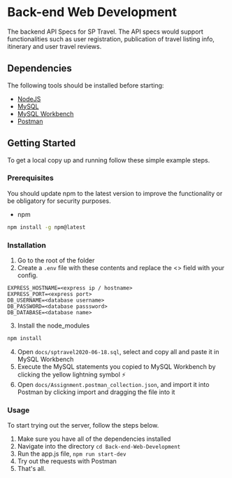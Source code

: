 # Back-end Web Development
The backend API Specs for SP Travel. The API specs would support functionalities such as user registration, publication of travel listing info, itinerary and user travel reviews.  

## Dependencies
The following tools should be installed before starting:
* [NodeJS](https://nodejs.org/en/)
* [MySQL](https://www.mysql.com/)
* [MySQL Workbench](https://dev.mysql.com/downloads/workbench/)
* [Postman](https://www.postman.com/)

## Getting Started

To get a local copy up and running follow these simple example steps.

### Prerequisites

You should update npm to the latest version to improve the functionality or be obligatory for security purposes.
* npm
```sh
npm install -g npm@latest
```

### Installation

1. Go to the root of the folder
2. Create a `.env` file with these contents and replace the <> field with your config.
```
EXPRESS_HOSTNAME=<express ip / hostname>
EXPRESS_PORT=<express port>
DB_USERNAME=<database username>
DB_PASSWORD=<database passsword>
DB_DATABASE=<database name>
```
3. Install the node_modules
```sh
npm install
```
4. Open `docs/sptravel2020-06-18.sql`, select and copy all and paste it in MySQL Workbench
5. Execute the MySQL statements you copied to MySQL Workbench by clicking the yellow lightning symbol ⚡
6. Open `docs/Assignment.postman_collection.json`, and import it into Postman by clicking import and dragging the file into it

### Usage
To start trying out the server, follow the steps below.

1. Make sure you have all of the dependencies installed
2. Navigate into the directory `cd Back-end-Web-Development`
3. Run the app.js file, ```npm run start-dev```
4. Try out the requests with Postman
5. That's all.